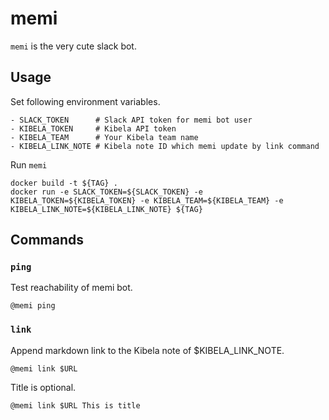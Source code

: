 # memi
`memi` is the very cute slack bot.

## Usage
Set following environment variables.
```text
- SLACK_TOKEN      # Slack API token for memi bot user
- KIBELA_TOKEN     # Kibela API token
- KIBELA_TEAM      # Your Kibela team name
- KIBELA_LINK_NOTE # Kibela note ID which memi update by link command
```

Run `memi`
```shell
docker build -t ${TAG} .
docker run -e SLACK_TOKEN=${SLACK_TOKEN} -e KIBELA_TOKEN=${KIBELA_TOKEN} -e KIBELA_TEAM=${KIBELA_TEAM} -e KIBELA_LINK_NOTE=${KIBELA_LINK_NOTE} ${TAG}
```

## Commands

### `ping`
Test reachability of memi bot.
```
@memi ping
```

### `link`
Append markdown link to the Kibela note of $KIBELA_LINK_NOTE.
```
@memi link $URL
```
Title is optional.
```
@memi link $URL This is title
```
